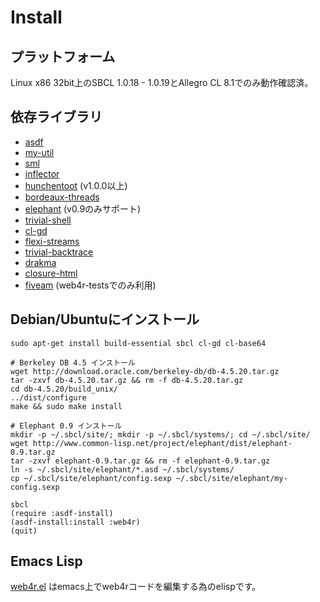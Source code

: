 Install
========

プラットフォーム
-----------------
Linux x86 32bit上のSBCL 1.0.18 - 1.0.19とAllegro CL 8.1でのみ動作確認済。

依存ライブラリ
---------------
- [asdf](http://www.cliki.net/asdf)
- [my-util](http://github.com/tomoyuki28jp/my-util/tree/master)
- [sml](http://github.com/tomoyuki28jp/sml/tree/master)
- [inflector](http://github.com/tomoyuki28jp/inflector/tree/master)
- [hunchentoot](http://www.weitz.de/hunchentoot/) (v1.0.0以上)
- [bordeaux-threads](http://common-lisp.net/project/bordeaux-threads/)
- [elephant](http://common-lisp.net/project/elephant/) (v0.9のみサポート)
- [trivial-shell](http://common-lisp.net/project/trivial-shell/)
- [cl-gd](http://weitz.de/cl-gd/)
- [flexi-streams](http://www.weitz.de/flexi-streams/)
- [trivial-backtrace](http://common-lisp.net/project/trivial-backtrace/)
- [drakma](http://weitz.de/drakma/)
- [closure-html](http://common-lisp.net/project/closure/closure-html/)
- [fiveam](http://common-lisp.net/project/bese/FiveAM.html) (web4r-testsでのみ利用)

Debian/Ubuntuにインストール
----------------------------
    sudo apt-get install build-essential sbcl cl-gd cl-base64
    
    # Berkeley DB 4.5 インストール
    wget http://download.oracle.com/berkeley-db/db-4.5.20.tar.gz
    tar -zxvf db-4.5.20.tar.gz && rm -f db-4.5.20.tar.gz
    cd db-4.5.20/build_unix/
    ../dist/configure
    make && sudo make install
    
    # Elephant 0.9 インストール
    mkdir -p ~/.sbcl/site/; mkdir -p ~/.sbcl/systems/; cd ~/.sbcl/site/
    wget http://www.common-lisp.net/project/elephant/dist/elephant-0.9.tar.gz
    tar -zxvf elephant-0.9.tar.gz && rm -f elephant-0.9.tar.gz
    ln -s ~/.sbcl/site/elephant/*.asd ~/.sbcl/systems/
    cp ~/.sbcl/site/elephant/config.sexp ~/.sbcl/site/elephant/my-config.sexp
    
    sbcl
    (require :asdf-install)
    (asdf-install:install :web4r)
    (quit)

Emacs Lisp
-----------
[web4r.el](http://github.com/tomoyuki28jp/web4r-el)
はemacs上でweb4rコードを編集する為のelispです。
